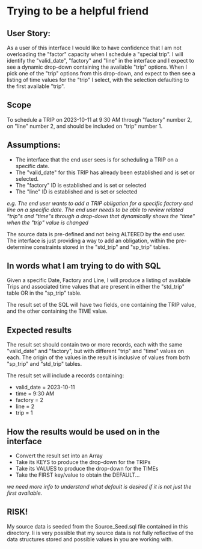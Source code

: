 # Trying to be a helpful friend

## User Story:
As a user of this interface I would like to have confidence that I am not overloading the "factor" capacity when I schedule 
a "special trip".  I will identify the "valid_date", "factory" and "line" in the interface and I expect to see a dynamic drop-down
containing the available "trip" options.  When I pick one of the "trip" options from this drop-down, and expect to then see a listing 
of time values for the "trip" I select, with the selection defaulting to the first available "trip".

## Scope
To schedule a TRIP on 2023-10-11 at 9:30 AM through "factory" number 2, on "line" number 2, 
and should be included on "trip" number 1. 

## Assumptions:

* The interface that the end user sees is for scheduling a TRIP on a specific date. 
* The "valid_date" for this TRIP has already been established and is set or selected.
* The "factory" ID is established and is set or selected
* The "line" ID is established and is set or selected

_e.g.  The end user wants to add a TRIP obligation for a specific factory and line on a specific date. The end user needs
to be able to review related "trip"s and "time"s through a drop-down that dynamically shows the "time" when the "trip" value
is changed_


The source data is pre-defined and not being ALTERED by the end user.  The interface is just providing a way to add an obligation, 
within the pre-determine constraints stored in the "std_trip" and "sp_trip" tables.


## In words what I am trying to do with SQL

Given a specific Date, Factory and Line, I will produce a listing of available Trips and associated time values that 
are present in either the "std_trip" table OR in the "sp_trip" table. 

The result set of the SQL will have two fields, one containing the TRIP value, and the other containing the TIME value.

## Expected results

The result set should contain two or more records, each with the same "valid_date" and "factory", but with different
"trip" and "time" values on each.  The origin of the values in the result is inclusive of values from both "sp_trip" and
"std_trip" tables.  

The result set will include a records containing:

* valid_date = 2023-10-11
* time = 9:30 AM 
* factory = 2 
* line = 2
* trip = 1

## How the results would be used on in the interface

* Convert the result set into an Array 
* Take its KEYS to produce the drop-down for the TRIPs
* Take its VALUES to produce the drop-down for the TIMEs
* Take the FIRST key/value to obtain the DEFAULT... 

_we need more info to understand what default is desired if it is not just the first available._

## RISK!
My source data is seeded from the Source_Seed.sql file contained in this directory.  Ii is very possible that my source
data is not fully reflective of the data structures stored and possible values in you are working with. 

